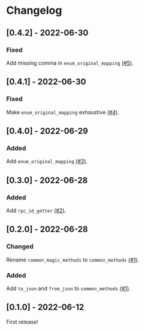 # Changelog

## [0.4.2] - 2022-06-30

### Fixed

Add missing comma in `enum_original_mapping` [(#5)](https://github.com/kevinheavey/solders-macros/pull/5).

## [0.4.1] - 2022-06-30

### Fixed

Make `enum_original_mapping` exhaustive [(#4)](https://github.com/kevinheavey/solders-macros/pull/4).

## [0.4.0] - 2022-06-29

### Added

Add `enum_original_mapping` [(#3)](https://github.com/kevinheavey/solders-macros/pull/3).

## [0.3.0] - 2022-06-28

### Added

Add `rpc_id_getter` [(#2)](https://github.com/kevinheavey/solders-macros/pull/2).

## [0.2.0] - 2022-06-28

### Changed

Rename `common_magic_methods` to `common_methods` [(#1)](https://github.com/kevinheavey/solders-macros/pull/1).

### Added

Add `to_json` and `from_json` to `common_methods` [(#1)](https://github.com/kevinheavey/solders-macros/pull/1).

## [0.1.0] - 2022-06-12

First release!
